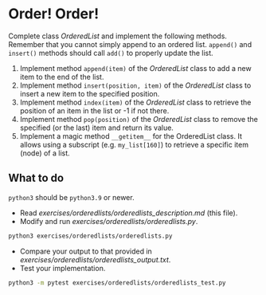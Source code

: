 # Order! Order!

Complete class _OrderedList_ and implement the following methods. Remember that you cannot simply append to an ordered list. `append()` and `insert()` methods should call `add()` to properly update the list.

1. Implement method `append(item)` of the _OrderedList_ class to add a new item to the end of the list.
2. Implement method `insert(position, item)` of the _OrderedList_ class to insert a new item to the specified position.
3. Implement method `index(item)` of the _OrderedList_ class to retrieve the position of an item in the list or -1 if not there.
4. Implement method `pop(position)` of the _OrderedList_ class to remove the specified (or the last) item and return its value.
5. Implement a magic method `__getitem__` for the OrderedList class. It allows using a subscript (e.g. `my_list[160]`) to retrieve a specific item (node) of a list.

## What to do

`python3` should be `python3.9` or newer.

- Read _exercises/orderedlists/orderedlists\_description.md_ (this file).
- Modify and run _exercises/orderedlists/orderedlists.py_.

```bash
python3 exercises/orderedlists/orderedlists.py
```

- Compare your output to that provided in _exercises/orderedlists/orderedlists\_output.txt_.
- Test your implementation.

```bash
python3 -m pytest exercises/orderedlists/orderedlists_test.py
```
